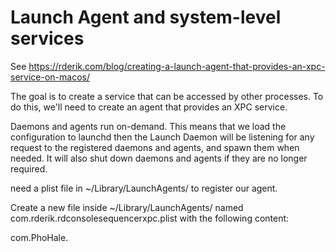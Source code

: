 #  Launch Agent and system-level services

See https://rderik.com/blog/creating-a-launch-agent-that-provides-an-xpc-service-on-macos/


The goal is to create a service that can be accessed by other processes. To do this, we'll need to create an agent that provides an XPC service.




Daemons and agents run on-demand. This means that we load the configuration to launchd then the Launch Daemon will be listening for any request to the registered daemons and agents, and spawn them when needed. It will also shut down daemons and agents if they are no longer required.




need a plist file in ~/Library/LaunchAgents/ to register our agent. 

Create a new file inside ~/Library/LaunchAgents/ named com.rderik.rdconsolesequencerxpc.plist with the following content:

com.PhoHale.

